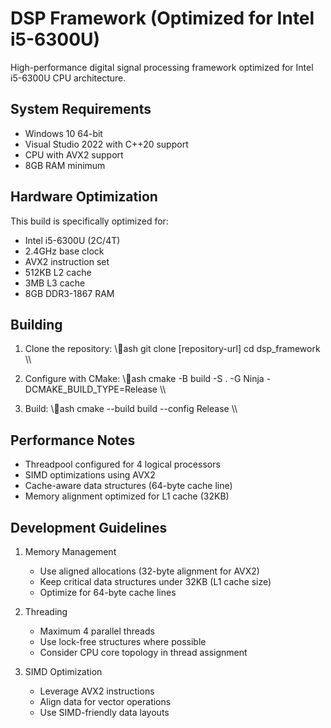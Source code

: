 ﻿# DSP Framework (Optimized for Intel i5-6300U)

High-performance digital signal processing framework optimized for Intel i5-6300U CPU architecture.

## System Requirements

- Windows 10 64-bit
- Visual Studio 2022 with C++20 support
- CPU with AVX2 support
- 8GB RAM minimum

## Hardware Optimization

This build is specifically optimized for:
- Intel i5-6300U (2C/4T)
- 2.4GHz base clock
- AVX2 instruction set
- 512KB L2 cache
- 3MB L3 cache
- 8GB DDR3-1867 RAM

## Building

1. Clone the repository:
   \\\ash
   git clone [repository-url]
   cd dsp_framework
   \\\

2. Configure with CMake:
   \\\ash
   cmake -B build -S . -G Ninja -DCMAKE_BUILD_TYPE=Release
   \\\

3. Build:
   \\\ash
   cmake --build build --config Release
   \\\

## Performance Notes

- Threadpool configured for 4 logical processors
- SIMD optimizations using AVX2
- Cache-aware data structures (64-byte cache line)
- Memory alignment optimized for L1 cache (32KB)

## Development Guidelines

1. Memory Management
   - Use aligned allocations (32-byte alignment for AVX2)
   - Keep critical data structures under 32KB (L1 cache size)
   - Optimize for 64-byte cache lines

2. Threading
   - Maximum 4 parallel threads
   - Use lock-free structures where possible
   - Consider CPU core topology in thread assignment

3. SIMD Optimization
   - Leverage AVX2 instructions
   - Align data for vector operations
   - Use SIMD-friendly data layouts


